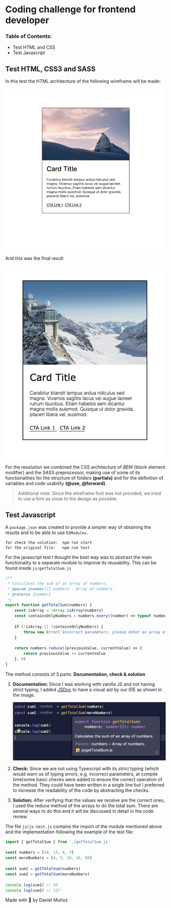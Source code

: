 # Coding challenge for frontend developer

### Table of Contents:
- Test HTML and CSS
- Test Javascript

## Test HTML, CSS3 and SASS

In this test the HTML architecture of the following wireframe will be made:

![alt text](./card-wireframe.png)

And this was the final result

![alt text](./result.png)

For the resolution we combined the CSS architecture of *BEM* (block element modifier) and the SASS preprocessor, 
making use of some of its functionalities for the structure of folders **(partials)** and for the definition of variables 
and code usability **(@use, @forward)**.

> Additional note: Since the wireframe font was not provided, we tried to use a font as close to the design as possible.

## Test Javascript

A `package.json` was created to provide a simpler way of obtaining the results and to be able to use `ESModules`.
```
for check the solution:  npm run start
for the original file:   npm run test 
```

For the javascript test I thought the best way was to abstract the main functionality 
to a separate module to improve its reusability. This can be found inside `js/getTotalSum.js`

```javascript
/**
 * Calculates the sum of an array of numbers.
 * @param {number[]} numbers - Array of numbers.
 * @returns {number}
 */
export function getTotalSum(numbers) {
    const isArray = !Array.isArray(numbers)
    const containsOnlyNumbers = numbers.every((number) => typeof number === 'number')

    if (!isArray || !containsOnlyNumbers) {
        throw new Error('Incorrect parameters: please enter an array of numbers')
    }

    return numbers.reduce((previousValue, currentValue) => {
        return previousValue += currentValue
    }, 0)
}
```

The method consists of 3 parts: **Documentation, check & solution**
1. **Documentation:** Since I was working with vanilla JS and not having strict typing, I added [JSDoc](https://jsdoc.app/) to have a visual aid by our IDE as shown in the image.


   ![alt text](./ide_helpers.png)


2. **Check:** Since we are not using Typescript with its strict typing (which would warn us of typing errors, e.g. incorrect parameters, at compile time)some basic checks were added to ensure the correct operation of the method. They could have been written in a single line but I preferred to increase the readability of the code by abstracting the checks.


3. **Solution:** After verifying that the values we receive are the correct ones, I used the reduce method of the arrays to do the total sum. There are several ways to do this and it will be discussed in detail in the code review.

The file `js/js-test.js` contains the import of the module mentioned above and the implementation following the example of the test file:

```javascript
import { getTotalSum } from './getTotalSum.js'

const numbers = [10, 23, 4, 3]
const moreNumbers = [4, 9, 20, 16, 88]

const sum1 = getTotalSum(numbers)
const sum2 = getTotalSum(moreNumbers)

console.log(sum1) // 40
console.log(sum2) // 137
```

Made with 💚 by Daniel Muñoz
